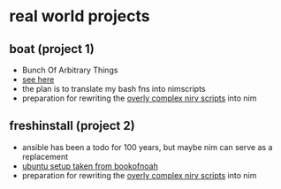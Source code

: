 # real world projects

## boat (project 1)

- Bunch Of Arbitrary Things
- [see here](https://github.com/noahehall/theBookOfNoah/tree/master/linux/bash_cli_fns)
- the plan is to translate my bash fns into nimscripts
- preparation for rewriting the [overly complex nirv scripts](https://github.com/nirv-ai/docs/blob/main/scripts/README.md) into nim

## freshinstall (project 2)

- ansible has been a todo for 100 years, but maybe nim can serve as a replacement
- [ubuntu setup taken from bookofnoah](https://github.com/noahehall/theBookOfNoah/blob/master/_freshinstall.md)
- preparation for rewriting the [overly complex nirv scripts](https://github.com/nirv-ai/docs/blob/main/scripts/README.md) into nim
